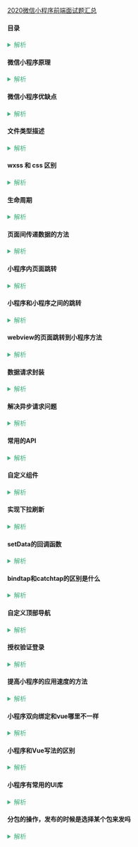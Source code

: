 [2020微信小程序前端面试题汇总](https://blog.csdn.net/guopeisi/article/details/104890221)


#### 目录
<details>
  <summary style="color: #3eaf7c;">
    <span style="cursor:pointer;color:#3eaf7c;font-size:14px;">解析</span>
  </summary>

  - 微信小程序原理
  - 优缺点
  - 文件类型描述
  - wxss 和 css
  - 生命周期
  - 页面间传递数据的方法
  - 参数传值的方法
  - 小程序页面间有哪些传递数据的方法
  - 几种跳转，小程序内的页面跳转
  - 小程序和小程序之间的跳转
  - webview中的页面怎么跳回小程序中
  - 数据请求怎么封装
  - 解决异步请求问题
  - 常用的API
  - 自定义组件
  - 实现下拉刷新
  - setData的回调函数
  - bindtap和catchtap的区别是什么
  - 自定义顶部导航
  - 授权验证登录
  - 提高小程序的应用速度的方法
  - 小程序双向绑定和vue哪里不一样
  - 小程序和Vue写法的区别
  - 常用的UI库
  - 分包操作
  - 节流，防抖

</details>


#### 微信小程序原理
<details>
  <summary style="color: #3eaf7c;">
    <span style="cursor:pointer;color:#3eaf7c;font-size:14px;">解析</span>
  </summary>

  - 采用小程序 javascript wxml wxss 三种技术进行开发，本质是单页面应用，所有页面的渲染和事件处理，都在一个页面进行，又可以通过微信客户端调用原生的各种接口的微信的架构，是数据驱动视图的架构模式，UI 和 数据是分离的，所有的页面更新，都需要通过数据的更改来实现
  
  - 小程序分为两部分 webView 和 appService。 其中 webView 主要用来展现 ui，appService 用来处理业务逻辑、数据及接口调用。它们在两个进程中运行，通过系统层 JSBridge 实现通信，实现 ui 的渲染、事件的处理

  - 小程序不是双向数据绑定，用 setData 更新

</details>

#### 微信小程序优缺点
<details>
  <summary style="color: #3eaf7c;">
    <span style="cursor:pointer;color:#3eaf7c;font-size:14px;">解析</span>
  </summary>

  - 优点： 无需下载，打开速度快，开发成本低，服务请求快
  - 缺点：依托微信，不能开发后台管理功能；大小限制不能超过 2M，不能打开超过 5 个层级的页面

</details>

#### 文件类型描述
<details>
  <summary style="color: #3eaf7c;">
    <span style="cursor:pointer;color:#3eaf7c;font-size:14px;">解析</span>
  </summary>

  - 主要有四种类型文件： WXML WXSS JS JSON
    - WXML: 框架设计的一套标签语言
    - wxss：是一套样式语言，用于描述 WXML 的组件样式，
    - js： 逻辑处理，网络请求
    - json： 小程序设置，如页面标题及tabBar

</details>

#### wxss 和 css 区别
<details>
  <summary style="color: #3eaf7c;">
    <span style="cursor:pointer;color:#3eaf7c;font-size:14px;">解析</span>
  </summary>

  - WXSS 和 CSS 类似，不过在 CSS 的基础上做了一些补充和修改
  - 尺寸单位 rpx，可以根据屏幕宽度进行自适应。规定屏幕宽为 750rpx。
  - 使用 @import 标识符来导入外联样式。

</details>

#### 生命周期
<details>
  <summary style="color: #3eaf7c;">
    <span style="cursor:pointer;color:#3eaf7c;font-size:14px;">解析</span>
  </summary>

  - **onLoad** 页面创建时执行。一个页面只会调用一次，可以在 onload 的参数中获取打开当前页面路径中的参数
  - **onShow** 页面显示/切入前台时触发
  - **onReady** 页面首次渲染完毕时执行。 一个页面只会调用一次，代理页面已经准备好，可以和试图层进行交互
  - **onHide** 页面从前台变为后台时执行。如 navigateTo 或底部 tab 切换到其他页面，小程序切入后台等
  - **onUnload** 页面销毁是执行。 如 redirectTo 或 navigateBack 到其他页面时

</details>

#### 页面间传递数据的方法
<details>
  <summary style="color: #3eaf7c;">
    <span style="cursor:pointer;color:#3eaf7c;font-size:14px;">解析</span>
  </summary>

  - **使用全局变量**，在 app.js 文件中定义全局变量 globalData，使用 getApp() 拿存储信息
  - **data-xx属性**: 给HTML元素中添加 data-*属性 来传递需要的值，之后通过 e.currentTarget.dataset 或 onload 的 param 参数获取。注意不能有大写字母，不可以存放对象
  - **navigator**: 跳转页面时通过navigator传递需要的参数值
  - **使用本地缓存 Storage** (wx.storageSync)

</details>

#### 小程序内页面跳转
<details>
  <summary style="color: #3eaf7c;">
    <span style="cursor:pointer;color:#3eaf7c;font-size:14px;">解析</span>
  </summary>

  - **wx.navigateTo** 保留当前页面，跳转到应用内的某个页面。但是不能跳到 tabbar 页面
  - **wx.redirectTo** 关闭当前页面，跳转到应用内的某个页面，但是不能跳到 tabbar 页面
  - **wx.switchTab**  跳转到 tabBar 页面，并关闭其他所有非 tabBar 页面，路径后不能带参数
  - **wx.navigateBack** 关闭当前页面，返回上一页面或多级页面。可通过 getCurrentPahes 获取当前的页面栈，决定需要返回几层
  - **wx.reLaunch** 关闭所有页面，打开到应用内的某个页面
  - **通过navigator跳转**

</details>

#### 小程序和小程序之间的跳转
<details>
  <summary style="color: #3eaf7c;">
    <span style="cursor:pointer;color:#3eaf7c;font-size:14px;">解析</span>
  </summary>

  - 在同一个主体公众号上关联 2 个小程序 appid
  - 用 **navigator**, 对应设置一些属性
  - target：miniProgram——其他小程序
  - target：self——当前小程序

</details>

#### webview的页面跳转到小程序方法
<details>
  <summary style="color: #3eaf7c;">
    <span style="cursor:pointer;color:#3eaf7c;font-size:14px;">解析</span>
  </summary>

  - 

</details>

#### 数据请求封装
<details>
  <summary style="color: #3eaf7c;">
    <span style="cursor:pointer;color:#3eaf7c;font-size:14px;">解析</span>
  </summary>

  - 将所有的接口放在统一的 js 文件中并导出
  - 在 app.js 中创建封装请求数据的方法
  - 在子页面中调用封装的方法请求数据
  - [小程序网络请求封装](https://segmentfault.com/a/1190000014789969)

</details>

#### 解决异步请求问题
<details>
  <summary style="color: #3eaf7c;">
    <span style="cursor:pointer;color:#3eaf7c;font-size:14px;">解析</span>
  </summary>

  - 不封装接口的话可以在返回成功的回调里面处理逻辑
  - 可以用Promise 来封装
  - 在回调函数中调用下一个组件的函数

</details>

#### 常用的API
<details>
  <summary style="color: #3eaf7c;">
    <span style="cursor:pointer;color:#3eaf7c;font-size:14px;">解析</span>
  </summary>

  - wx.login
  - wx.request
  - wx.navigateTo
  - wx.redirectTo
  - wx.switchTab
  - wx.naviageteBack
  - wx.reLaunch
  ....

</details>

#### 自定义组件
<details>
  <summary style="color: #3eaf7c;">
    <span style="cursor:pointer;color:#3eaf7c;font-size:14px;">解析</span>
  </summary>

  1. 首先需要在 json 文件中进行自定义组件声明
  2. 然后在自定义组件的 js 文件中，需要使用 Component()来注册组件；
  3. 使用时在页面的 json文件中进行引用声明; 此时需要提供每个自定义组件的标签名和对应的自定义组件文件路径

</details>

#### 实现下拉刷新
<details>
  <summary style="color: #3eaf7c;">
    <span style="cursor:pointer;color:#3eaf7c;font-size:14px;">解析</span>
  </summary>

  - 首先在全局 config 中的 window 配置 **enablePullDownRefresh**
  - 在 Page 中定义 **onPullDownRefresh** 钩子函数, 到达下拉刷新条件后，该钩子函数执行，发起请求方法
  - 请求返回后，调用 **wx.stopPullDownRefresh** 停止下拉刷新
  - [浅谈微信小程序中的下拉刷新和上拉加载](https://juejin.im/post/5a781c756fb9a063606eb742)

</details>

#### setData的回调函数
<details>
  <summary style="color: #3eaf7c;">
    <span style="cursor:pointer;color:#3eaf7c;font-size:14px;">解析</span>
  </summary>

  - 微信小程序的setData 是一个异步函数，并且有回调函数的参数；
  ```js
    this.setData({
      a: this.data.a++
      },()=>{
    })
  ```

</details>

#### bindtap和catchtap的区别是什么
<details>
  <summary style="color: #3eaf7c;">
    <span style="cursor:pointer;color:#3eaf7c;font-size:14px;">解析</span>
  </summary>

  - 相同点：首先他们都是作为点击事件函数，就是点击时触发。在这个作用上他们是一样的，可以不做区分
  - 不同点：他们的不同点主要是**bindtap是不会阻止冒泡事件**的，**catchtap会阻止冒泡事件**

</details>

#### 自定义顶部导航
<details>
  <summary style="color: #3eaf7c;">
    <span style="cursor:pointer;color:#3eaf7c;font-size:14px;">解析</span>
  </summary>

  - 在app.json的window对象中定义导航的样式navigationStyle："custom"
  - [自定义顶部导航栏](https://www.cnblogs.com/jiangbeixiaoqiao/p/10826291.html)

</details>

#### 授权验证登录
<details>
  <summary style="color: #3eaf7c;">
    <span style="cursor:pointer;color:#3eaf7c;font-size:14px;">解析</span>
  </summary>

  - 请求wx.login，返回code 
  - 发送 code 去请求后台得到 openId, sessionkey, unionId
  - 请求getuserinfo（用户信息）

  - 验证授权使用按钮触发， open-type 指定为 getUserInfo 类型 

</details>

#### 提高小程序的应用速度的方法
<details>
  <summary style="color: #3eaf7c;">
    <span style="cursor:pointer;color:#3eaf7c;font-size:14px;">解析</span>
  </summary>

  - 提高页面加载速度
  - 用户行为预测
  - 减少默认 data 大小
  - 组件化方案

</details>

#### 小程序双向绑定和vue哪里不一样
<details>
  <summary style="color: #3eaf7c;">
    <span style="cursor:pointer;color:#3eaf7c;font-size:14px;">解析</span>
  </summary>

  - 小程序直接this.data的属性是不可以同步到视图的，必须调用this.setData({})

</details>

#### 小程序和Vue写法的区别
<details>
  <summary style="color: #3eaf7c;">
    <span style="cursor:pointer;color:#3eaf7c;font-size:14px;">解析</span>
  </summary>

  - 循环遍历：小程序是wx:for="list"，vue是v-for="inforin list"
  - 调用data模型：小程序是this.data.unifo，vue是this.unifo
  - 给模型赋值：小程序是this.setData({unifo:1})，vue是直接this.unifo=1

</details>


#### 小程序有常用的UI库
<details>
  <summary style="color: #3eaf7c;">
    <span style="cursor:pointer;color:#3eaf7c;font-size:14px;">解析</span>
  </summary>

  - WeUI，可按需下载，把下载的压缩好放入项目里，项目目录为weui-miniprogram。

</details>

#### 分包的操作，发布的时候是选择某个包来发吗
<details>
  <summary style="color: #3eaf7c;">
    <span style="cursor:pointer;color:#3eaf7c;font-size:14px;">解析</span>
  </summary>

  - 分包：主包添加跳转路径，分包放内容，在app.json配置subpakeages声明项目分包结构。代码包总包大小为12M，单个主包/分包大小不能超过2M。
  - 按照功能划分的打包原则：可以按照功能的划分，拆分成几个分包，当需要用到某个功能时，才加载这个功能对应的分包；公共逻辑、组件放在主包内。
  - 首次启动时，先下载小程序主包，显示主包内的页面；如果进入了某个分包的页面，再下载这个对应分包，下载完毕后，显示分包的页面，
  - 总结：首先配置好打包路径，tabbar页面必须在主包内。各分包之间不能互相调用，能调用主包内的
  - 分包加载，预分包加载
  
</details>



